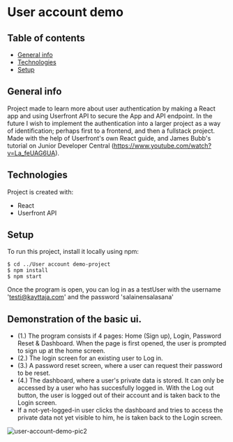 # User account demo

## Table of contents
* [General info](#general-info)
* [Technologies](#technologies)
* [Setup](#setup)

## General info
Project made to learn more about user authentication by making a React app and using Userfront API to secure the App and API endpoint. In the future I wish to implement the authentication into a larger project as a way of identification; perhaps first to a frontend, and then a fullstack project.
Made with the help of Userfront's own React guide, and James Bubb's tutorial on Junior Developer Central (https://www.youtube.com/watch?v=La_feUAG6UA).
	
## Technologies
Project is created with:
* React
* Userfront API
	
## Setup
To run this project, install it locally using npm:

```
$ cd ../User account demo-project
$ npm install
$ npm start
```
Once the program is open, you can log in as a testUser with the username 'testi@kayttaja.com' and the password 'salainensalasana'

## Demonstration of the basic ui.
* (1.) The program consists if 4 pages: Home (Sign up), Login, Password Reset & Dashboard. When the page is first opened, the user is prompted to sign up at the home screen. 
* (2.) The login screen for an existing user to Log in.
* (3.) A password reset screen, where a user can request their password to be reset.
* (4.) The dashboard, where a user's private data is stored. It can only be accessed by a user who has succesfully logged in. With the Log out button, the user is logged out of their account and is taken back to the Login screen.
* If a not-yet-logged-in user clicks the dashboard and tries to access the private data not yet visible to him, he is taken back to the Login screen.

![user-account-demo-pic2](https://user-images.githubusercontent.com/94180117/148685246-60564318-337e-4cdd-a872-8167b1e59bee.jpg)
